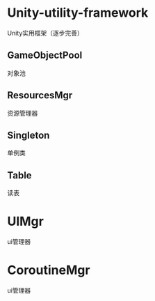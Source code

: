 # Unity-utility-framework
Unity实用框架（逐步完善）

## GameObjectPool
对象池

## ResourcesMgr
资源管理器

## Singleton
单例类

## Table
读表

# UIMgr
ui管理器

# CoroutineMgr
ui管理器